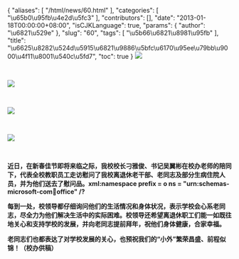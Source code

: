 {
    "aliases": [
        "/html/news/60.html"
    ],
    "categories": [
        "\u65b0\u95fb\u4e2d\u5fc3"
    ],
    "contributors": [],
    "date": "2013-01-18T00:00:00+08:00",
    "isCJKLanguage": true,
    "params": {
        "author": "\u6821\u529e"
    },
    "slug": "60",
    "tags": [
        "\u5b66\u6821\u8981\u95fb"
    ],
    "title": "\u6625\u8282\u524d\u5915\u6821\u9886\u5bfc\u6170\u95ee\u79bb\u9000\u4f11\u8001\u540c\u5fd7",
    "toc": true
}
**![](https://cdn.tfls.online/mirror/full/a3471c6a941e00315e93f2e443523c706571c564.jpg)**

 

**![](https://cdn.tfls.online/mirror/full/60c0cc08d32b7c78580f3d0f5886e4bfb9a130d0.jpg)**

 

**![](https://cdn.tfls.online/mirror/full/ae0f7570036411fa38a25e73897947e96483b5f4.jpg)**

 

**![](https://cdn.tfls.online/mirror/full/b5eaa6f2be609150215c9c041e88e873c7ae9a3f.jpg)**

 

**近日，在新春佳节即将来临之际，我校校长刁雅俊、书记吴翼彬在校办老师的陪同下，代表全校教职员工走访慰问了我校离退休老干部、老同志及部分生病住院人员，并为他们送去了慰问品。xml:namespace prefix = o ns = "urn:schemas-microsoft-com:office:office" /?**

**每到一处，校领导都仔细询问他们的生活情况和身体状况，表示学校会心系老同志，尽全力为他们解决生活中的实际困难。校领导还希望离退休职工们能一如既往地关心和支持学校的发展，并向老同志提前拜年，祝他们身体健康，合家幸福。**

**老同志们也都表达了对学校发展的关心，也预祝我们的“小外”繁荣昌盛、前程似锦！（校办供稿）**

